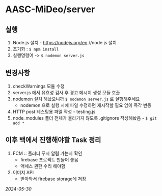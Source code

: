 # AASC-MiDeo/server


## 실행 
  1. Node.js 설치
    - https://nodejs.org/en //node.js 설치
  2. 초기화 : `$ npm install`
  3. 실행명령어 -> `$ nodemon server.js`


## 변경사항
  1. checkWarnings 모듈 수정 
  2. server.js 에서 유효성 검사 후 경고 메시지 생성 모듈 호출
  3. nodemon 설치 해놨으니까 `$ nodemon server.js` 로 실행해주세요
     - nodemon 으로 실행 시에 파일 수정하면 재시작할 필요 없이 즉각 변동
  4. HTTP post 테스팅용 파일 작성 
    - testing.js
  5. node_modules 폴더 전체가 올라가지 않도록 .gitignore 작성해놨음
    - `$ git add * `


## 이후 백에서 진행해야할 Task 정리
  1. FCM :: 플러터 푸시 알림 가는지 확인
     - firebase 프로젝트 만들어 놓음
     - 액세스 권한 수리 해야함
  2. 이미지 API
     - 받아와서 firebase storage에 저장


*2024-05-30*
